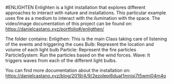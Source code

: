 #ENLIGHTEN
Enlighten is a light installation that explores different approaches to interact with nature and installations. This particular example uses fire as a medium to interact with the ilumination with the space.
The video/image documentation of this project can be found on: https://danielcastano.xyz/portfolio#/enligthen/

The folder contains:
Enligthen: This is the main Class taking care of listening of the events and triggering the cues
Bulb: Represent the location and volume of each light bulb
Particle: Represent the fire particles
ParticleSystem: Run the particles based on the wind forces.
Wave: It triggers waves from each of the different light bulbs.

You can find more documentation about the installation on:
https://danielcastano.xyz/blog/2019/4/9/2ezolepi6duat1mnisj7t5wmi04m4o
